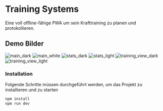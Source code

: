 # Training Systems

Eine voll offline-fähige PWA um sein Krafttraining zu planen und protokollieren.

## Demo Bilder
![main_dark](https://github.com/mathisarends/TrainingSystems-v3/assets/140075923/f1895ec8-8a73-450a-b696-db173379803e)
![main_white](https://github.com/mathisarends/TrainingSystems-v3/assets/140075923/7c904f36-76ae-456f-9c09-f696e84bd966)
![stats_dark](https://github.com/mathisarends/TrainingSystems-v3/assets/140075923/ed76d559-ed29-49f1-83c1-99caecb891c5)
![stats_light](https://github.com/mathisarends/TrainingSystems-v3/assets/140075923/bfdfff66-aa03-4ff9-9a06-9bf17b512fe5)
![training_view_dark](https://github.com/mathisarends/TrainingSystems-v3/assets/140075923/08de5327-643c-491d-901a-870b65e079fd)
![training_view_light](https://github.com/mathisarends/TrainingSystems-v3/assets/140075923/519b858b-84d2-4566-9f1a-eb6186e3cb7f)

### Installation

Folgende Schritte müssen durchgeführt werden, um das Projekt zu installieren und zu starten

```bash
npm install
npm run dev

